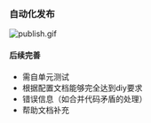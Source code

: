### 自动化发布
![publish.gif](https://github.com/mosikoo/blog/blob/master/assets/publish.gif?raw=true)

#### 后续完善

* 需自单元测试
* 根据配置文档能够完全达到diy要求
* 错误信息（如合并代码矛盾的处理）
* 帮助文档补充

